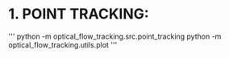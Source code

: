 # 1. POINT TRACKING:
'''
python -m optical_flow_tracking.src.point_tracking
python -m optical_flow_tracking.utils.plot
'''
